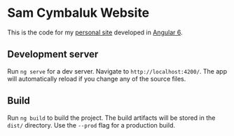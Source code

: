 # Sam Cymbaluk Website

This is the code for my [personal site](https://samcymbaluk.com) developed in [Angular 6](https://angular.io/).

## Development server

Run `ng serve` for a dev server. Navigate to `http://localhost:4200/`. The app will automatically reload if you change any of the source files.

## Build

Run `ng build` to build the project. The build artifacts will be stored in the `dist/` directory. Use the `--prod` flag for a production build.

